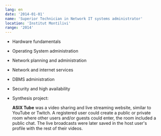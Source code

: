 ```yaml
---
lang: en
date: '2014-01-01'
name: 'Superior Technician in Network IT systems administrator'
location: 'Institut Montilivi'
range: '2014'
---
```


- Hardware fundamentals
- Operating System administration
- Network planning and administration
- Network and internet services
- DBMS administration
- Security and high availability
- Synthesis project:
  
    **ASIX Tube** was a video sharing and live streaming website, similar to YouTube or Twitch. A registered user could create a public or private room where other users and/or guests could enter, the room included a public chat. The live broadcasts were later saved in the host user's profile with the rest of their videos.